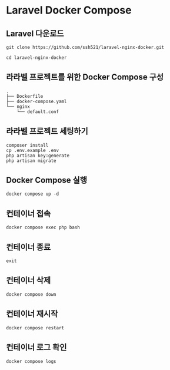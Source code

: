 # Laravel Docker Compose

## Laravel 다운로드

```
git clone https://github.com/ssh521/laravel-nginx-docker.git

cd laravel-nginx-docker
```

## 라라벨 프로젝트를 위한 Docker Compose 구성

```
.
├── Dockerfile
├── docker-compose.yaml
└── nginx
    └── default.conf
```

## 라라벨 프로젝트 세팅하기

```
composer install
cp .env.example .env
php artisan key:generate
php artisan migrate
```

## Docker Compose 실행

```
docker compose up -d
```

## 컨테이너 접속

```
docker compose exec php bash
```


## 컨테이너 종료

```
exit
```

## 컨테이너 삭제

```
docker compose down
```

## 컨테이너 재시작

```
docker compose restart
```

## 컨테이너 로그 확인

```
docker compose logs
```
